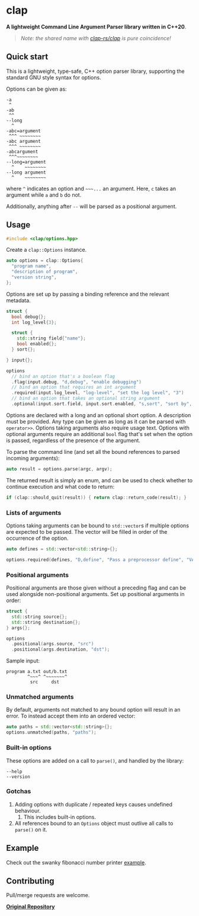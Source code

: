 # clap

**A lightweight Command Line Argument Parser library written in C++20**.

> _Note: the shared name with [clap-rs/clap](https://github.com/clap-rs/clap) is pure coincidence!_

## Quick start

This is a lightweight, type-safe, C++ option parser library, supporting the standard GNU style syntax for options.

Options can be given as:

```
-a
 ^
-ab
 ^^
--long
  ^
-abc=argument
 ^^^ ~~~~~~~~
-abc argument
 ^^^ ~~~~~~~~
-abcargument
 ^^^~~~~~~~~
--long=argument
  ^    ~~~~~~~~
--long argument
  ^    ~~~~~~~~
```

where `^` indicates an option and `~~~...` an argument. Here, `c` takes an argument while `a` and `b` do not.

Additionally, anything after `--` will be parsed as a positional argument.

## Usage

```cpp
#include <clap/options.hpp>
```

Create a `clap::Options` instance.

```cpp
auto options = clap::Options{
  "program name",
  "description of program",
  "version string",
};
```

Options are set up by passing a binding reference and the relevant metadata.

```cpp
struct {
  bool debug{};
  int log_level{3};

  struct {
    std::string field{"name"};
    bool enabled{};
  } sort{};

} input{};

options
  // bind an option that's a boolean flag
  .flag(input.debug, "d,debug", "enable debugging")
  // bind an option that requires an int argument
  .required(input.log_level, "log-level", "set the log level", "3")
  // bind an option that takes an optional string argument
  .optional(input.sort.field, input.sort.enabled, "s,sort", "sort by", "name|date");
```

Options are declared with a long and an optional short option. A description must be provided. Any type can be given as long as it can be parsed with `operator>>`. Options taking arguments also require usage text. Options with optional arguments require an additional `bool` flag that's set when the option is passed, regardless of the presence of the argument.

To parse the command line (and set all the bound references to parsed incoming arguments):

```cpp
auto result = options.parse(argc, argv);
```

The returned result is simply an enum, and can be used to check whether to continue execution and what code to return:

```cpp
if (clap::should_quit(result)) { return clap::return_code(result); }
```

### Lists of arguments

Options taking arguments can be bound to `std::vector`s if multiple options are expected to be passed. The vector will be filled in order of the occurrence of the option.

```cpp
auto defines = std::vector<std::string>{};

options.required(defines, "D,define", "Pass a preprocessor define", "VALUE");
```

### Positional arguments

Positional arguments are those given without a preceding flag and can be used alongside non-positional arguments. Set up positional arguments in order:

```cpp
struct {
  std::string source{};
  std::string destination{};
} args{};

options
  .positional(args.source, "src")
  .positional(args.destination, "dst");
```

Sample input:

```
program a.txt out/b.txt
        ^~~~^ ^~~~~~~~^
         src     dst
```

### Unmatched arguments

By default, arguments not matched to any bound option will result in an error. To instead accept them into an ordered vector:

```cpp
auto paths = std::vector<std::string>{};
options.unmatched(paths, "paths");
```

### Built-in options

These options are added on a call to `parse()`, and handled by the library:

```
--help
--version
```

### Gotchas

1. Adding options with duplicate / repeated keys causes undefined behaviour.
    1. This includes built-in options.
1. All references bound to an `Options` object must outlive all calls to `parse()` on it.

## Example

Check out the swanky fibonacci number printer [example](example/fib.cpp).

## Contributing

Pull/merge requests are welcome.

**[Original Repository](https://github.com/karnkaul/clap)**
